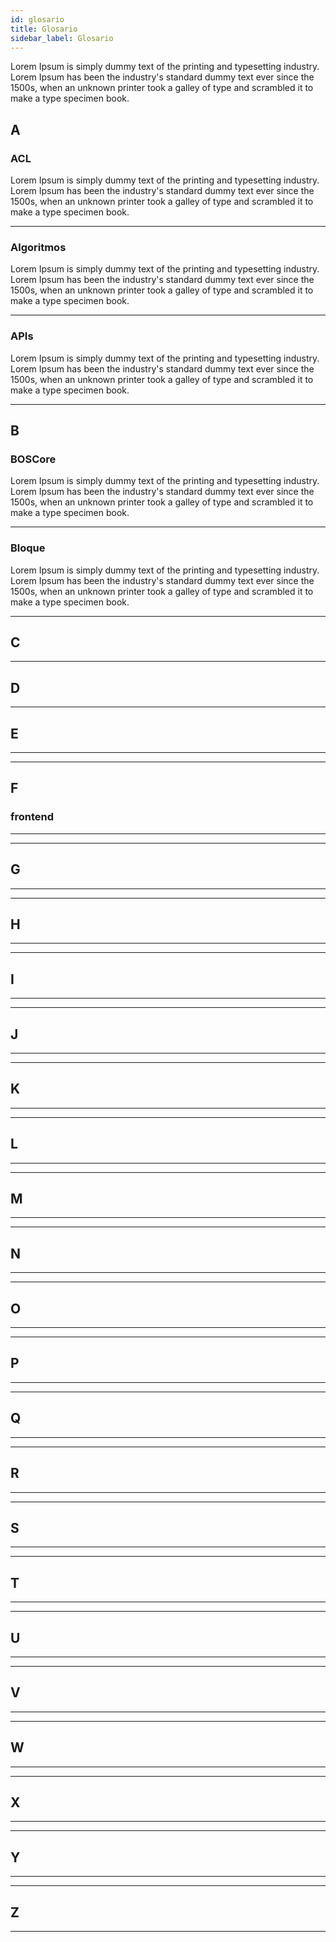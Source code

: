 ```yaml
---
id: glosario
title: Glosario
sidebar_label: Glosario
---
```


Lorem Ipsum is simply dummy text of the printing and typesetting industry. Lorem Ipsum has been the industry's standard dummy text ever since the 1500s, when an unknown printer took a galley of type and scrambled it to make a type specimen book.

## **A**


### ACL 

Lorem Ipsum is simply dummy text of the printing and typesetting industry. Lorem Ipsum has been the industry's standard dummy text ever since the 1500s, when an unknown printer took a galley of type and scrambled it to make a type specimen book.

* * *

### Algoritmos 

Lorem Ipsum is simply dummy text of the printing and typesetting industry. Lorem Ipsum has been the industry's standard dummy text ever since the 1500s, when an unknown printer took a galley of type and scrambled it to make a type specimen book.

* * *

### APIs  

Lorem Ipsum is simply dummy text of the printing and typesetting industry. Lorem Ipsum has been the industry's standard dummy text ever since the 1500s, when an unknown printer took a galley of type and scrambled it to make a type specimen book.

* * *

## **B**

### BOSCore 

Lorem Ipsum is simply dummy text of the printing and typesetting industry. Lorem Ipsum has been the industry's standard dummy text ever since the 1500s, when an unknown printer took a galley of type and scrambled it to make a type specimen book.

* * *

### Bloque

Lorem Ipsum is simply dummy text of the printing and typesetting industry. Lorem Ipsum has been the industry's standard dummy text ever since the 1500s, when an unknown printer took a galley of type and scrambled it to make a type specimen book.

* * *

## **C**

* * *

## **D**

* * *

## **E**

* * *

* * *

## **F**

### frontend

* * *

* * *

## **G**

* * *

* * *

## **H**

* * *

* * *

## **I**

* * *

* * *

## **J**

* * *

* * *

## **K**

* * *

* * *

## **L**

* * *

* * *

## **M**

* * *

* * *

## **N**

* * *

* * *

## **O**

* * *

* * *

## **P**

* * *

* * *

## **Q**

* * *

* * *

## **R**

* * *

* * *

## **S**

* * *

* * *

## **T**

* * *

* * *

## **U**

* * *

* * *

## **V**

* * *

* * *

## **W**

* * *

* * *

## **X**

* * *

* * *

## **Y**

* * *

* * *

## **Z**

* * *

